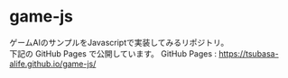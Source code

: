 # game-js
ゲームAIのサンプルをJavascriptで実装してみるリポジトリ。  
下記の GitHub Pages で公開しています。
GitHub Pages : https://tsubasa-alife.github.io/game-js/
